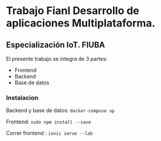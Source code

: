 # Trabajo Fianl Desarrollo de aplicaciones Multiplataforma. 
## Especialización IoT. FIUBA

El presente trabajo se integra de 3 partes:
- Frontend
- Backend
- Base de datos


### Instalacion

Backend y base de datos:
``` docker-compose up ```

Frontend:
```sudo npm install --save```

Correr frontend : 
```ionic serve --lab```
